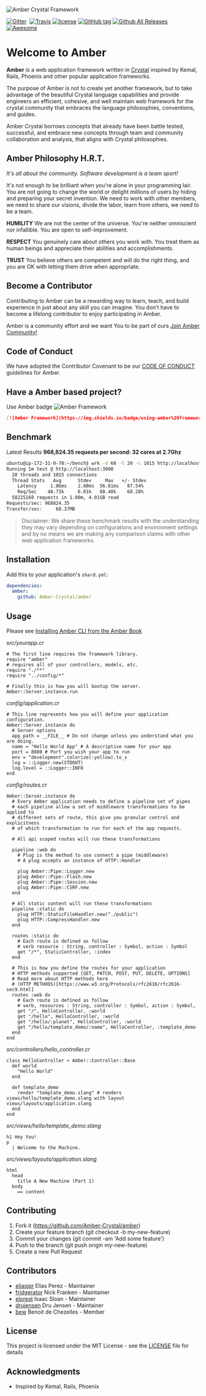 ![Amber Crystal Framework](https://github.com/Amber-Crystal/amber/blob/master/media/amber.png)

[![Gitter](https://img.shields.io/gitter/room/Amber-Crystal/Lobby.svg)](https://gitter.im/Amber-Crystal/Lobby)  [![Travis](https://img.shields.io/travis/Amber-Crystal/amber.svg)](https://travis-ci.org/Amber-Crystal/amber) [![license](https://img.shields.io/github/license/Amber-Crystal/amber.svg)](https://github.com/Amber-Crystal/amber/blob/master/LICENSE)  [![GitHub tag](https://img.shields.io/github/tag/Amber-Crystal/amber.svg)](https://github.com/Amber-Crystal/amber/releases/tag) [![Github All Releases](https://img.shields.io/github/downloads/Amber-Crystal/amber/total.svg)](https://github.com/Amber-Crystal/amber) [![Awesome](https://cdn.rawgit.com/sindresorhus/awesome/d7305f38d29fed78fa85652e3a63e154dd8e8829/media/badge.svg)](http://awesome-crystal.com/#awesome-crystal-web-frameworks) 
# Welcome to Amber

**Amber** is a web application framework written in [Crystal](http://www.crystal-lang.org) inspired by Kemal, Rails, Phoenix and other popular application frameworks.

The purpose of Amber is not to create yet another framework, but to take advantage of the beautiful Crystal language capabilities and provide engineers an efficient, cohesive, and well maintain web framework for the crystal community that embraces the language philosophies, conventions, and guides.

Amber Crystal borrows concepts that already have been battle tested, successful, and embrace new concepts through team and community collaboration and analysis, that aligns with Crystal philosophies.

## Amber Philosophy H.R.T.

*It's all about the community. Software development is a team sport!*

It's not enough to be brilliant when you're alone in your programming lair. You are not going to change the world or delight millions of users by hiding and preparing your secret invention. We need to work with other members, we need to share our visions, divide the labor, learn from others, we need to be a team.

**HUMILITY** We are not the center of the universe. You're neither omniscient nor infallible. You are open to self-improvement.

**RESPECT** You genuinely care about others you work with. You treat them as human beings and appreciate their abilities and accomplishments.

**TRUST** You believe others are competent and will do the right thing, and you are OK with letting them drive when appropriate.

## Become a Contributor

Contributing to Amber can be a rewarding way to learn, teach, and build experience in just about any skill you can imagine. You don’t have to become a lifelong contributor to enjoy participating in Amber.

Amber is a community effort and we want You to be part of ours [Join Amber Community!](https://github.com/Amber-Crystal/amber/blob/master/.github/CONTRIBUTING.md)

## Code of Conduct

We have adopted the Contributor Covenant to be our [CODE OF CONDUCT](CODE_OF_CONDUCT.md) guidelines for Amber.

## Have a Amber based project?

Use Amber badge ![Amber Framework](https://img.shields.io/badge/using-amber%20framework-orange.svg)

```markdown
[![Amber Framework](https://img.shields.io/badge/using-amber%20framework-orange.svg)](Your project url)
```

## Benchmark

Latest Results **968,824.35 requests per second: 32 cores at 2.7Ghz**

```bash
ubuntu@ip-172-31-0-70:~/bench⟫ wrk -d 60 -t 20 -c 1015 http://localhost:3000                                      
Running 1m test @ http://localhost:3000
  20 threads and 1015 connections
  Thread Stats   Avg      Stdev     Max   +/- Stdev
    Latency     1.86ms    2.88ms  56.61ms   87.54%
    Req/Sec    48.73k     6.01k   88.40k    68.28%
  58225168 requests in 1.00m, 4.01GB read
Requests/sec: 968824.35
Transfer/sec:     68.37MB
```

> Disclaimer: We share these benchmark results with the understanding they may vary depending on configurations and environment settings and by no means we are making any comparison claims with other web application frameworks.

## Installation

Add this to your application's `shard.yml`:

```yaml
dependencies:
  amber:
    github: Amber-Crystal/amber
```

## Usage

Please see [Installing Amber CLI from the Amber Book](https://amber-crystal.gitbooks.io/amber/content/getting-started/installation/heroku.html)

*src/yourapp.cr*
```cr
# The first line requires the framework library.
require "amber"
# requires all of your controllers, models, etc.
require "./**"
require "../config/*"

# Finally this is how you will bootup the server.
Amber::Server.instance.run
```

*config/application.cr*
```crystal
# This line represents how you will define your application configuration.
Amber::Server.instance do
  # Server options
  app_path = __FILE__ # Do not change unless you understand what you are doing.
  name = "Hello World App" # A descriptive name for your app
  port = 8080 # Port you wish your app to run
  env = "development".colorize(:yellow).to_s
  log = ::Logger.new(STDOUT)
  log.level = ::Logger::INFO
end
```

*config/routes.cr*
```cr
Amber::Server.instance do
  # Every Amber application needs to define a pipeline set of pipes
  # each pipeline allow a set of middleware transformations to be applied to
  # different sets of route, this give you granular control and explicitness
  # of which transformation to run for each of the app requests.

  # All api scoped routes will run these transformations

  pipeline :web do
    # Plug is the method to use connect a pipe (middleware)
    # A plug accepts an instance of HTTP::Handler

    plug Amber::Pipe::Logger.new
    plug Amber::Pipe::Flash.new
    plug Amber::Pipe::Session.new
    plug Amber::Pipe::CSRF.new
  end

  # All static content will run these transformations
  pipeline :static do
    plug HTTP::StaticFileHandler.new("./public")
    plug HTTP::CompressHandler.new
  end

  routes :static do
    # Each route is defined as follow
    # verb resource : String, controller : Symbol, action : Symbol
    get "/*", StaticController, :index
  end

  # This is how you define the routes for your application
  # HTTP methods supported [GET, PATCH, POST, PUT, DELETE, OPTIONS]
  # Read more about HTTP methods here
  # (HTTP METHODS)[https://www.w3.org/Protocols/rfc2616/rfc2616-sec9.html]
  routes :web do
    # Each route is defined as follow
    # verb, resources : String, controller : Symbol, action : Symbol,
    get "/", HelloController, :world
    get "/hello", HelloController, :world
    get "/hello/:planet", HelloController, :world
    get "/hello/template_demo/:name", HelloController, :template_demo
  end
end
```

*src/controllers/hello_controller.cr*
```cr
class HelloController < Amber::Controller::Base
  def world
    "Hello World"
  end

  def template_demo
    render "template_demo.slang" # renders views/hello/template_demo.slang with layout views/layouts/application.slang
  end
end
```

*src/views/hello/template_demo.slang*
```slim
h1 Hey You!
p
  | Welcome to the Machine.
```

*src/views/layouts/application.slang*
```slim
html
  head
    title A New Machine (Part 1)
  body
    == content
```

## Contributing

1. Fork it (https://github.com/Amber-Crystal/amber)
2. Create your feature branch (git checkout -b my-new-feature)
3. Commit your changes (git commit -am 'Add some feature')
4. Push to the branch (git push origin my-new-feature)
5. Create a new Pull Request

## Contributors

- [eliasjpr](https://github.com/eliasjpr) Elias Perez - Maintainer
- [fridgerator](https://github.com/fridgerator) Nick Franken - Maintainer
- [elorest](https://github.com/elorest) Isaac Sloan - Maintainer
- [drujensen](https://github.com/drujensen) Dru Jensen - Maintainer
- [bew](https://github.com/bew) Benoit de Chezelles - Member

## License

This project is licensed under the MIT License - see the [LICENSE](LICENSE) file for details

## Acknowledgments

* Inspired by Kemal, Rails, Phoenix
